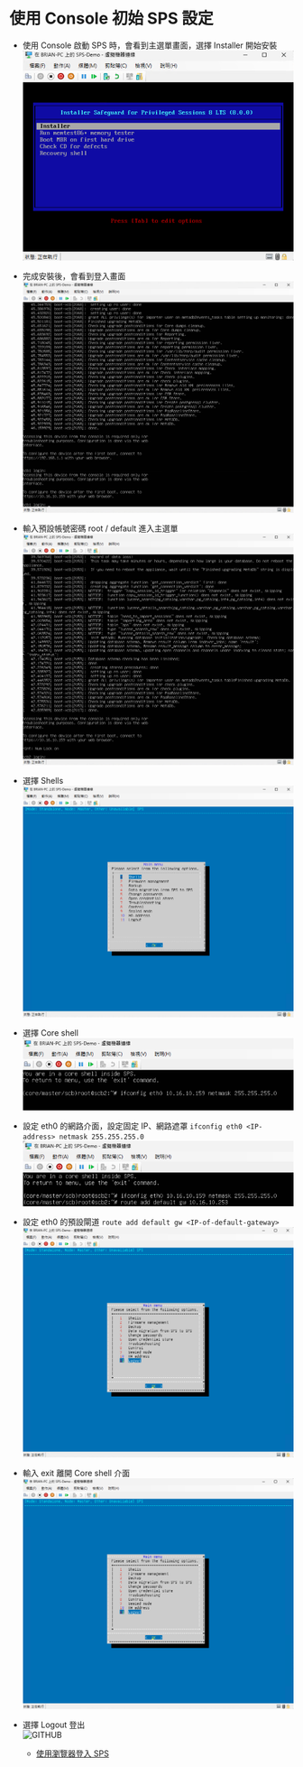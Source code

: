 # 使用 Console 初始 SPS 設定<br>

- 使用 Console 啟動 SPS 時，會看到主選單畫面，選擇 Installer 開始安裝<br>
  ![GITHUB](/images/sps/sps_init/1.png "使用 Console 啟動 SPS")<br>
- 完成安裝後，會看到登入畫面<br>
  ![GITHUB](/images/sps/sps_init/2.png "完成安裝")<br>
- 輸入預設帳號密碼 root / default 進入主選單<br>
  ![GITHUB](/images/sps/sps_init/3.png "輸入預設帳號密碼")<br>
- 選擇 Shells<br>
  ![GITHUB](/images/sps/sps_init/4.png "選擇 Shells")<br>
- 選擇 Core shell<br>
  ![GITHUB](/images/sps/sps_init/5.png "選擇 Core shell")<br>
- 設定 eth0 的網路介面，設定固定 IP、網路遮罩 ````ifconfig eth0 <IP-address> netmask 255.255.255.0```` <br>
  ![GITHUB](/images/sps/sps_init/6.png "虛設定 eth0 的網路介面")<br>
- 設定 eth0 的預設閘道 ````route add default gw <IP-of-default-gateway> ```` <br>
  ![GITHUB](/images/sps/sps_init/7.png "設定 eth0 的預設閘道")<br>
- 輸入 exit 離開 Core shell 介面<br>
  ![GITHUB](/images/sps/sps_init/8.png " 輸入 exit 離開")<br>
- 選擇 Logout 登出<br>
  ![GITHUB](/images/sps/sps_init/9.png "選擇 Logout")<br>

  - [使用瀏覽器登入 SPS](/sps_web.md)<br>